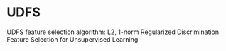 # UDFS
UDFS feature selection algorithm: L2, 1-norm Regularized Discrimination Feature Selection for Unsupervised Learning
